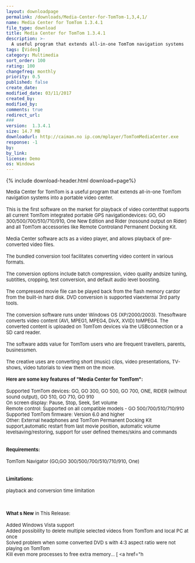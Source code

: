 ```yaml
---
layout: downloadpage
permalink: /downloads/Media-Center-for-TomTom-1,3,4,1/
name: Media Center for TomTom 1.3.4.1
file_type: download
title: Media Center for TomTom 1.3.4.1
description: >-
  A useful program that extends all-in-one TomTom navigation systems
tags: [Video]
category: Multimedia
sort_order: 100
rating: 100
changefreq: monthly
priority: 0.5
published: false
create_date: 
modified_date: 03/11/2017
created_by: 
modified_by: 
comments: true
redirect_url: 
### 
version:  1.3.4.1
size: 14.7 MB
downloadurl: http://caiman.no ip.com/mplayer/TomTomMediaCenter.exe
response: -1
by: 
by_link: 
license: Demo 
os: Windows
---
```


{% include download-header.html download=page%}

<p style="fix-download-text !important">
<p><font size="2"><p>Media Center for TomTom is a useful program that extends all-in-one TomTom navigation systems into a portable video center.<br />
<br />
This is the first software on the market for playback of video contentthat supports all current TomTom integrated portable GPS navigationdevices: GO, GO 300/500/700/510/710/910, One New Edition and Rider (nosound output on Rider) and all TomTom accessories like Remote Controland Permanent Docking Kit.<br />
<br />
Media Center software acts as a video player, and allows playback of pre-converted video files.<br />
<br />
The bundled conversion tool facilitates converting video content in various formats.<br />
<br />
The conversion options include batch compression, video quality andsize tuning, subtitles, cropping, test conversion, and default audio level boosting.<br />
<br />
The compressed movie file can be played back from the flash memory cardor from the built-in hard disk. DVD conversion is supported viaexternal 3rd party tools.<br />
<br />
The conversion software runs under Windows OS (XP/2000/2003). Thesoftware converts video content (AVI, MPEG1, MPEG4, DivX, XVID) toMPEG4. The converted content is uploaded on TomTom devices via the USBconnection or a SD card reader.<br />
<br />
The software adds value for TomTom users who are frequent travellers, parents, businessmen. <br />
<br />
The creative uses are converting short (music) clips, video presentations, TV-shows, video tutorials to view them on the move.<br />
<br />
<span><strong>Here are some key features of "Media Center for TomTom":</strong></span><br />
<br />
Supported TomTom devices: GO, GO 300, GO 500, GO 700, ONE, RIDER (without sound output), GO 510, GO 710, GO 910 <br />
On screen display: Pause, Stop, Seek, Set volume <br />
Remote control: Supported on all compatible models - GO 500/700/510/710/910 <br />
Supported TomTom firmware: Version 6.0 and higher <br />
Other: External headphones and TomTom Permanent Docking Kit support,automatic restart from last movie position, automatic volume levelsaving/restoring, support for user defined themes/skins and commands<br />
<br />
<br />
<span><strong>Requirements:</strong></span><br />
<br />
TomTom Navigator (GO,GO 300/500/700/510/710/910, One)<br />
<br />
<br />
<span><strong>Limitations:</strong></span><br />
<br />
playback and conversion time limitation<br />
</p>
<div class="celltext_big"><br />
<br />
<strong>What s New</strong> in This Release:<br />
<br />
Added Windows Vista support <br />
Added possibility to delete multiple selected videos from TomTom and local PC at once <br />
Solved problem when some converted DVD s with 4:3 aspect ratio were not playing on TomTom <br />
Kill even more processes to free extra memory... [ &lt;a href="h</div></p></p>
